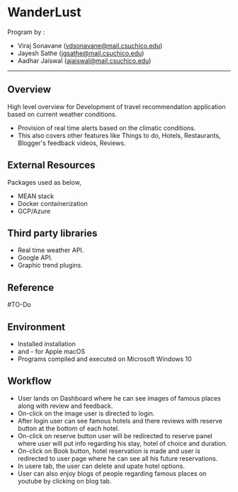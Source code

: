 # WanderLust 

Program by : 
- Viraj Sonavane  (vdsonavane@mail.csuchico.edu)
- Jayesh Sathe    (jgsathe@mail.csuchico.edu)
- Aadhar Jaiswal	(ajaiswal@mail.csuchico.edu)

------------------------------------------------------------------------------------------------------------------------------------
## Overview

High level overview for Development of travel recommendation application based on current weather conditions.
- Provision of real time alerts based on the climatic conditions.
- This also covers other features like Things to do, Hotels, Restaurants, Blogger's feedback videos, Reviews.


## External Resources

Packages used as below,
- MEAN stack 
- Docker containerization
- GCP/Azure

## Third party libraries
 - Real time weather API.
 - Google API.
 - Graphic trend plugins.

## Reference 

#TO-Do


## Environment

- Installed <npm package name> installation
- and <npm package name>- for Apple macOS 
- Programs compiled and executed on Microsoft Windows 10 

## Workflow
  
- User lands on Dashboard where he can see images of famous places along with review and feedback. 
- On-click on the image user is directed to login. 
- After login user can see famous hotels and there reviews with reserve button at the bottom of each hotel. 
- On-click on reserve button user will be redirected to reserve panel where user will put info regarding his stay, hotel of choice and duration. 
- On-click on Book button, hotel reservation is made and user is redirected to user page where he can see all his future reservations. 
- In usere tab, the user can delete and upate hotel options.
- User can also enjoy blogs of people regarding famous places on youtube by clicking on blog tab.
  
